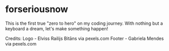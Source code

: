 # forseriousnow

This is the first true "zero to hero" on my coding journey. With nothing but a keyboard a dream, let's make something happen!

Credits:
Logo - Elviss Railijs Bitāns via pexels.com
Footer - Gabriela Mendes via pexels.com